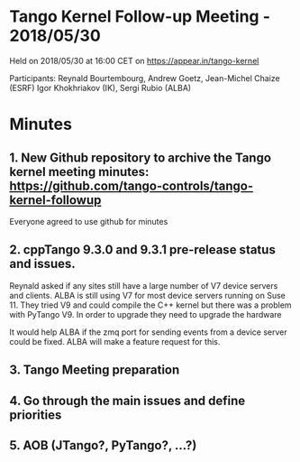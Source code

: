 # Tango Kernel Follow-up Meeting - 2018/05/30

Held on 2018/05/30 at 16:00 CET on https://appear.in/tango-kernel

Participants: Reynald Bourtembourg, Andrew Goetz, Jean-Michel Chaize (ESRF)
              Igor Khokhriakov (IK), Sergi Rubio (ALBA)

# Minutes
## 1. New Github repository to archive the Tango kernel meeting minutes: https://github.com/tango-controls/tango-kernel-followup

Everyone agreed to use github for minutes

## 2. cppTango 9.3.0 and 9.3.1 pre-release status and issues.

Reynald asked if any sites still have a large number of V7 device servers and clients. ALBA is still using V7 for most device servers running on Suse 11. They tried V9 and could compile the C++ kernel but there was a problem with PyTango V9. In order to upgrade they need to upgrade the hardware

It would help ALBA if the zmq port for sending events from a device server could be fixed. ALBA will make a feature request for this.

## 3. Tango Meeting preparation
## 4. Go through the main issues and define priorities
## 5. AOB (JTango?, PyTango?, ...?)
